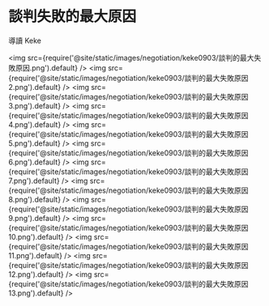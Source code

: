 # 談判失敗的最大原因
導讀 Keke

<img src={require('@site/static/images/negotiation/keke0903/談判的最大失敗原因.png').default} />
<img src={require('@site/static/images/negotiation/keke0903/談判的最大失敗原因2.png').default} />
<img src={require('@site/static/images/negotiation/keke0903/談判的最大失敗原因3.png').default} />
<img src={require('@site/static/images/negotiation/keke0903/談判的最大失敗原因4.png').default} />
<img src={require('@site/static/images/negotiation/keke0903/談判的最大失敗原因5.png').default} />
<img src={require('@site/static/images/negotiation/keke0903/談判的最大失敗原因6.png').default} />
<img src={require('@site/static/images/negotiation/keke0903/談判的最大失敗原因7.png').default} />
<img src={require('@site/static/images/negotiation/keke0903/談判的最大失敗原因8.png').default} />
<img src={require('@site/static/images/negotiation/keke0903/談判的最大失敗原因9.png').default} />
<img src={require('@site/static/images/negotiation/keke0903/談判的最大失敗原因10.png').default} />
<img src={require('@site/static/images/negotiation/keke0903/談判的最大失敗原因11.png').default} />
<img src={require('@site/static/images/negotiation/keke0903/談判的最大失敗原因12.png').default} />
<img src={require('@site/static/images/negotiation/keke0903/談判的最大失敗原因13.png').default} />